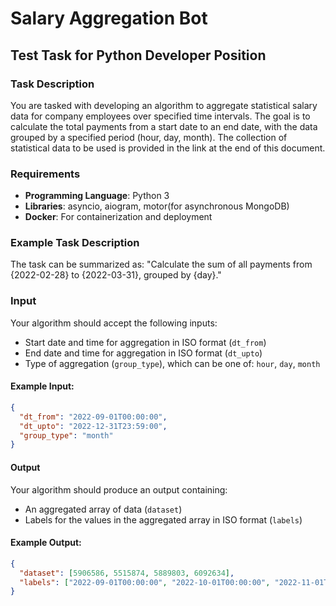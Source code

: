 # Salary Aggregation Bot

## Test Task for Python Developer Position

### Task Description
You are tasked with developing an algorithm to aggregate statistical salary data for company employees over specified time intervals. The goal is to calculate the total payments from a start date to an end date, with the data grouped by a specified period (hour, day, month). The collection of statistical data to be used is provided in the link at the end of this document.

### Requirements
- **Programming Language**: Python 3
- **Libraries**: asyncio, aiogram, motor(for asynchronous MongoDB)
- **Docker**: For containerization and deployment

### Example Task Description
The task can be summarized as: "Calculate the sum of all payments from {2022-02-28} to {2022-03-31}, grouped by {day}."

### Input
Your algorithm should accept the following inputs:
- Start date and time for aggregation in ISO format (`dt_from`)
- End date and time for aggregation in ISO format (`dt_upto`)
- Type of aggregation (`group_type`), which can be one of: `hour`, `day`, `month`

#### Example Input:
```json
{
  "dt_from": "2022-09-01T00:00:00",
  "dt_upto": "2022-12-31T23:59:00",
  "group_type": "month"
}
```

#### Output
Your algorithm should produce an output containing:
- An aggregated array of data (`dataset`)
- Labels for the values in the aggregated array in ISO format (`labels`)

#### Example Output:
```json
{
  "dataset": [5906586, 5515874, 5889803, 6092634],
  "labels": ["2022-09-01T00:00:00", "2022-10-01T00:00:00", "2022-11-01T00:00:00", "2022-12-01T00:00:00"]
}
```

